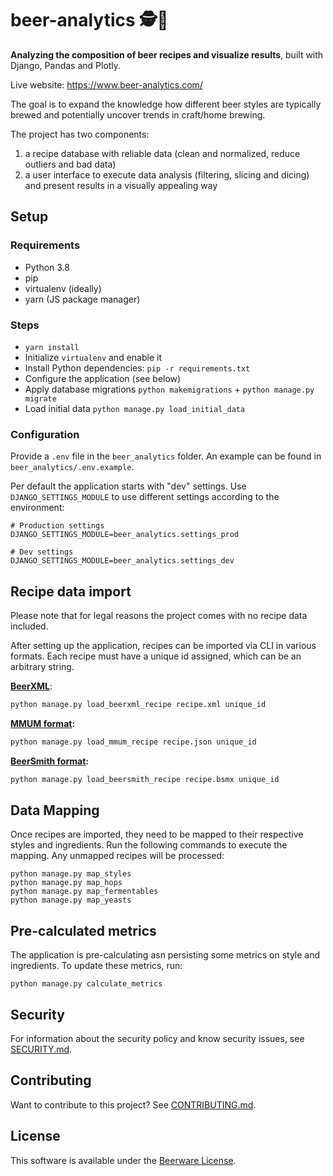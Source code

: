 beer-analytics 🕵️🍺
===================

**Analyzing the composition of beer recipes and visualize results**, built with Django, Pandas and Plotly.

Live website: https://www.beer-analytics.com/

The goal is to expand the knowledge how different beer styles are typically brewed and potentially uncover trends in
craft/home brewing.

The project has two components:

1) a recipe database with reliable data (clean and normalized, reduce outliers and bad data)
2) a user interface to execute data analysis (filtering, slicing and dicing) and present results in a visually appealing
   way

Setup
-----

### Requirements

- Python 3.8
- pip
- virtualenv (ideally)
- yarn (JS package manager)

### Steps

- `yarn install`
- Initialize `virtualenv` and enable it
- Install Python dependencies: `pip -r requirements.txt`
- Configure the application (see below)
- Apply database migrations `python makemigrations` + `python manage.py migrate`
- Load initial data `python manage.py load_initial_data`

### Configuration

Provide a `.env` file in the `beer_analytics` folder. An example can be found in `beer_analytics/.env.example`.

Per default the application starts with "dev" settings. Use `DJANGO_SETTINGS_MODULE` to use different settings according
to the environment:

```
# Production settings
DJANGO_SETTINGS_MODULE=beer_analytics.settings_prod

# Dev settings
DJANGO_SETTINGS_MODULE=beer_analytics.settings_dev
```

Recipe data import
------------------

Please note that for legal reasons the project comes with no recipe data included.

After setting up the application, recipes can be imported via CLI in various formats. Each recipe must have a unique id
assigned, which can be an arbitrary string.

**[BeerXML](http://www.beerxml.com/)**:

```bash
python manage.py load_beerxml_recipe recipe.xml unique_id
```

**[MMUM format](https://www.maischemalzundmehr.de/):**

```bash
python manage.py load_mmum_recipe recipe.json unique_id
```

**[BeerSmith format](https://beersmithrecipes.com/):**

```bash
python manage.py load_beersmith_recipe recipe.bsmx unique_id
```

Data Mapping
------------

Once recipes are imported, they need to be mapped to their respective styles and ingredients. Run the following
commands to execute the mapping. Any unmapped recipes will be processed:

```
python manage.py map_styles
python manage.py map_hops
python manage.py map_fermentables
python manage.py map_yeasts
```

Pre-calculated metrics
----------------------

The application is pre-calculating asn persisting some metrics on style and ingredients. To update these metrics, run:

```
python manage.py calculate_metrics
```

Security
--------

For information about the security policy and know security issues, see [SECURITY.md](SECURITY.md).

Contributing
------------

Want to contribute to this project? See [CONTRIBUTING.md](CONTRIBUTING.md).

License
-------

This software is available under the [Beerware License](LICENSE).
